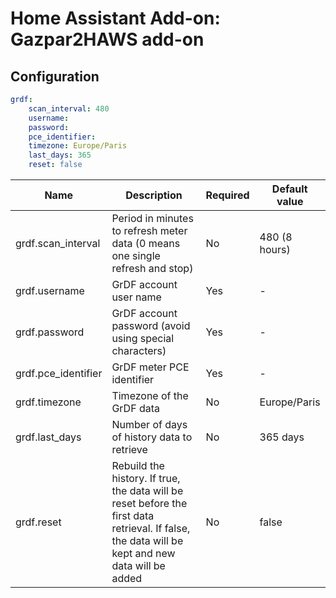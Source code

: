 # Home Assistant Add-on: Gazpar2HAWS add-on

## Configuration

```yaml
grdf:
    scan_interval: 480
    username:
    password:
    pce_identifier:
    timezone: Europe/Paris
    last_days: 365
    reset: false 
```

| Name | Description | Required | Default value |
|---|---|---|---|
| grdf.scan_interval  |  Period in minutes to refresh meter data (0 means one single refresh and stop)  | No | 480 (8 hours) |
| grdf.username  |  GrDF account user name | Yes | - |
| grdf.password  | GrDF account password (avoid using special characters)  | Yes | - |
| grdf.pce_identifier  | GrDF meter PCE identifier | Yes | - |
| grdf.timezone | Timezone of the GrDF data | No | Europe/Paris |
| grdf.last_days  | Number of days of history data to retrieve  | No | 365 days |
| grdf.reset  | Rebuild the history. If true, the data will be reset before the first data retrieval. If false, the data will be kept and new data will be added  | No | false |
